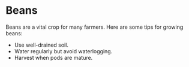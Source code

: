 # Beans
Beans are a vital crop for many farmers. Here are some tips for growing beans:
- Use well-drained soil.
- Water regularly but avoid waterlogging.
- Harvest when pods are mature.
